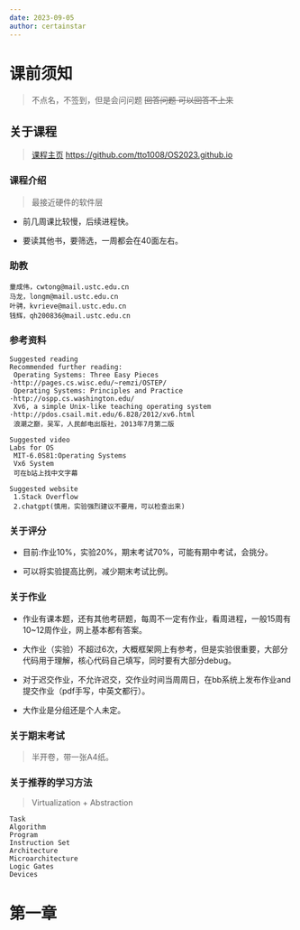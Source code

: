 ```yaml
---
date: 2023-09-05
author: certainstar
---
```


# 课前须知

> 不点名，不签到，但是会问问题
~~回答问题 可以回答不上来~~

## 关于课程
> [课程主页](https://github.com/tto1008/OS2023.github.io)
 https://github.com/tto1008/OS2023.github.io
### 课程介绍

> 最接近硬件的软件层

- 前几周课比较慢，后续进程快。

- 要读其他书，要筛选，一周都会在40面左右。

### 助教

```
童成伟，cwtong@mail.ustc.edu.cn
马龙，longm@mail.ustc.edu.cn
叶骋，kvrieve@mail.ustc.edu.cn
钱辉，qh200836@mail.ustc.edu.cn
```

### 参考资料

```
Suggested reading
Recommended further reading:
 Operating Systems: Three Easy Pieces
·http://pages.cs.wisc.edu/~remzi/OSTEP/
 Operating Systems: Principles and Practice
·http://ospp.cs.washington.edu/
 Xv6, a simple Unix-like teaching operating system
·http://pdos.csail.mit.edu/6.828/2012/xv6.html
 浪潮之巅，吴军，人民邮电出版社，2013年7月第二版

Suggested video
Labs for OS
 MIT-6.0S81:Operating Systems
 Vx6 System
 可在b站上找中文字幕

Suggested website
 1.Stack Overflow
 2.chatgpt(慎用，实验强烈建议不要用，可以检查出来)
```

### 关于评分

- 目前:作业10%，实验20%，期末考试70%，可能有期中考试，会挑分。

- 可以将实验提高比例，减少期末考试比例。

### 关于作业

- 作业有课本题，还有其他考研题，每周不一定有作业，看周进程，一般15周有10~12周作业，网上基本都有答案。

- 大作业（实验）不超过6次，大概框架网上有参考，但是实验很重要，大部分代码用于理解，核心代码自己填写，同时要有大部分debug。

- 对于迟交作业，不允许迟交，交作业时间当周周日，在bb系统上发布作业and提交作业（pdf手写，中英文都行）。

- 大作业是分组还是个人未定。

### 关于期末考试

 > 半开卷，带一张A4纸。

### 关于推荐的学习方法

> Virtualization + Abstraction
```
Task
Algorithm
Program
Instruction Set
Architecture
Microarchitecture
Logic Gates
Devices
```

# 第一章


